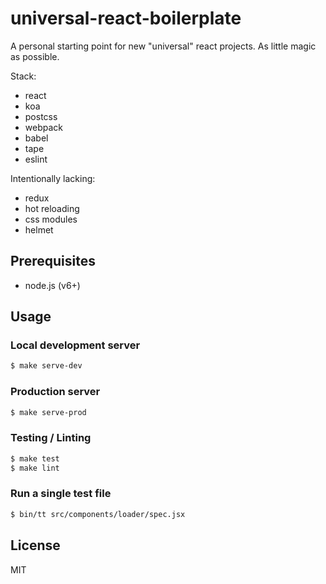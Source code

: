 # universal-react-boilerplate

A personal starting point for new "universal" react projects. As little magic as
possible.

Stack:

- react
- koa
- postcss
- webpack
- babel
- tape
- eslint

Intentionally lacking:

- redux
- hot reloading
- css modules
- helmet

## Prerequisites

- node.js (v6+)

## Usage

### Local development server

```bash
$ make serve-dev
```

### Production server

```bash
$ make serve-prod
```

### Testing / Linting

```bash
$ make test
$ make lint
```

### Run a single test file

```bash
$ bin/tt src/components/loader/spec.jsx
```

## License

MIT
